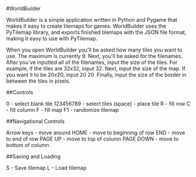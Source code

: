 #WorldBuilder

WorldBuilder is a simple application written in Python and Pygame that makes it easy to create tilemaps for games.
WorldBuilder uses the PyTilemap library, and exports finished tilemaps with the JSON file format, making it easy to use with PyTilemap.

When you open WorldBuilder you'll be asked how many tiles you want to use. The maximum is currently 9. Next, you'll be asked for the filenames.
After you've inputted all of the filenames, input the size of the tiles. For example, if the tiles are 32x32, input 32.
Next, input the size of the map. If you want it to be 20x20, input 20 20.
Finally, input the size of the border in between the tiles in pixels.

##Controls

0 - select blank tile
123456789 - select tiles
(space) - place tile
R - fill row
C - fill column
F - fill map
F1 - randomize tilemap

##Navigational Controls

Arrow keys - move around
HOME - move to beginning of row
END - move to end of row
PAGE UP - move to top of column
PAGE DOWN - move to bottom of column

##Saving and Loading

S - Save tilemap
L - Load tilemap